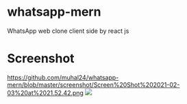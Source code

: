 # whatsapp-mern
WhatsApp web clone client side by react js

<h1>Screenshot</h1>

https://github.com/muhal24/whatsapp-mern/blob/master/screenshot/Screen%20Shot%202021-02-03%20at%2021.52.42.png
<img src="https://github.com/muhal24/whatsapp-mern/blob/master/screenshot/Screen%20Shot%202021-02-03%20at%2021.52.42.png" width="auto" height="auto">
